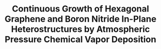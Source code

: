 ---
layout: post
title: Continuous Growth of Hexagonal Graphene and Boron Nitride In-Plane Heterostructures by Atmospheric Pressure Chemical Vapor Deposition
link: http://pubs.acs.org/doi/abs/10.1021/nn404331f
img: assets/img/graphene-bn-image.png
authors: Gang Hee Han , Julio A. Rodriguez-Manzo , Chan-Woo Lee , Nicholas J. Kybert , Mitchell B. Lerner , Zhengqing John Qi , Eric N. Dattoli , Andrew M. Rappe , Marija Drndić, and A.T. Charlie Johnson
journal: ACS Nano
info: 7 (11), 10129–10138
doi: 10.1021/nn404331f
pdf: assets/pubs/nn404331f.pdf
supplement: assets/pubs/nn404331f_si_001.pdf
---